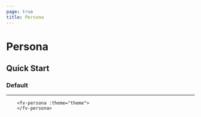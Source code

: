 ```yaml
---
page: true
title: Persona
--- 
```


<script lang="ts" setup>
import { ref } from 'vue'; 
import { useTheme } from '../common/index.js'; 

const {theme} = useTheme()


</script>

# Persona

## Quick Start

### Default

---

<fv-persona :theme="theme">
</fv-persona>

```vue-html
    <fv-persona :theme="theme">
    </fv-persona>
```

<!--@include: ./properties.md-->

<!--@include: ./emits.md-->

